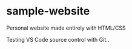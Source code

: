 # sample-website

Personal website made entirely with HTML/CSS

Testing VS Code source control with Git..
